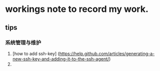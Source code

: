 # workings note to record my work.
## tips
### 系统管理与维护
1. [how to add ssh-key] (https://help.github.com/articles/generating-a-new-ssh-key-and-adding-it-to-the-ssh-agent/)
2. 
